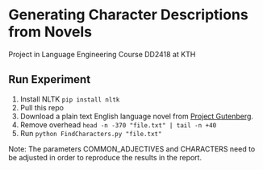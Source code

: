 # Generating Character Descriptions from Novels
Project in Language Engineering Course DD2418 at KTH

## Run Experiment
1. Install NLTK `pip install nltk`
1. Pull this repo
2. Download a plain text English language novel from [Project Gutenberg](https://www.gutenberg.org/).
3. Remove overhead `head -n -370 "file.txt" | tail -n +40`
4. Run `python FindCharacters.py "file.txt"`

Note: The parameters COMMON_ADJECTIVES and CHARACTERS need to be adjusted in order to reproduce the results in the report.
